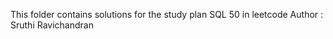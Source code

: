 This folder contains solutions for the study plan SQL 50 in leetcode 
Author : Sruthi Ravichandran 
